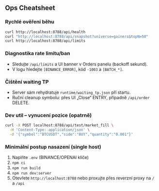 ## Ops Cheatsheet

### Rychlé ověření běhu
```bash
curl http://localhost:8788/api/health
curl "http://localhost:8788/api/snapshot?universe=gainers&topN=50"
curl http://localhost:8788/api/limits
```

### Diagnostika rate limitu/ban
- Sledujte `/api/limits` a UI banner v Orders panelu (backoff sekund).
- V logu hledejte `[BINANCE_ERROR]`, kód `-1003` a `[BATCH_*]`.

### Čištění waiting TP
- Server sám rehydratuje `runtime/waiting_tp.json` při startu.
- Ruční cleanup symbolu: přes UI „Close“ ENTRY, případně `/api/order` DELETE.

### Dev util – vynucení pozice (opatrně)
```bash
curl -X POST localhost:8788/api/test/market_fill \
  -H 'Content-Type: application/json' \
  -d '{"symbol":"BTCUSDT","side":"BUY","quantity":"0.001"}'
```

### Minimální postup nasazení (single host)
1) Naplňte `.env` (BINANCE/OPENAI klíče)
2) `npm ci`
3) `npm run build`
4) `npm run dev:server`
5) Otevřete `http://localhost:8788` nebo proxujte přes reverzní proxy na `/` a `/api`



